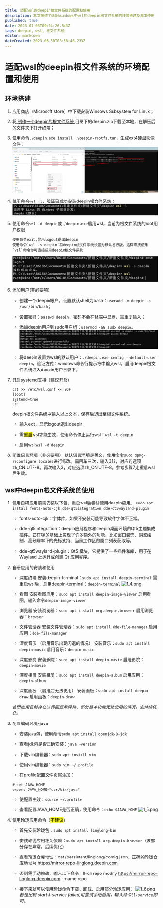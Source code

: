 ```yaml
---
title: 适配wsl的deepin根文件系统的配置和使用
description: 本文简述了适配windows中wsl的deepin根文件系统的环境搭建及基本使用
published: true
date: 2023-07-03T09:04:26.543Z
tags: deepin, wsl, 根文件系统
editor: markdown
dateCreated: 2023-06-30T08:58:46.233Z
---
```


# 适配wsl的deepin根文件系统的环境配置和使用

## 环境搭建

1. 应用商店（Microsoft store）中下载安装Windows Subsystem for Linux；

2. 将[ 制作一个deepin的根文件系统 ](https://github.com/deepin-community/deepin-rootfs)目录下的deepin.zip下载至本地，在解压后的文件夹下打开终端；

3. 使用命令`./deepin.exe install .\deepin-rootfs.tar`，生成ext4硬盘映像文件：
![0_0.jpg](/for_trans/wsl/0_0.jpg)

4. 使用命令`wsl -l`，验证已成功安装deepin根文件系统：
![1_1.png](/for_trans/wsl/1_1.png)

5. 使用命令`wsl -d deepin`或`./deepin.exe`启用wsl，当前为根文件系统的root用户权限
   
   ```
   使用命令exit,显示logout退出deepin
   使用命令`wsl -s deepin`将deepin根文件系统设置为默认发行版，这样直接使用`wsl`命令即可直接启用deepin根文件系统
   ```
   ![1_2.png](/for_trans/wsl/1_2.png)

6. 添加用户(非必要项)
   
   - 创建一个deepin帐户，设置默认shell为bash：`useradd -m deepin -s /usr/bin/bash`；
   
   - 设置密码：`passwd deepin`，密码不会在终端中显示，需重复输入；
   
   - 添加deepin用户到sudo用户组：`usermod -aG sudo deepin`。
    ![1_3.png](/for_trans/wsl/1_3.png)
   
   - 将deepin设置为wsl的默认用户：`./deepin.exe config --default-user deepin`，验证方式：windows命令行提示符中输入wsl，启用deepin根文件系统进入deepin用户目录下。

7. 开启systemd支持（建议开启）
   
   ```
   cat >> /etc/wsl.conf << EOF
   [boot]
   systemd=true
   EOF
   ```
   
   deepin根文件系统中输入以上文本，保存后退出至根文件系统。
   
   - 输入exit，显示logout退出deepin
   
   - 需<mark>重启</mark>wsl才能生效，使用命令停止运行wsl：`wsl -t deepin`
   
   - 启用wsl:`wsl -d deepin`

8. 配置语言环境（非必要项）
   默认语言环境是英文，使用命令`sudo dpkg-reconfigure locales`进行修改。需回车三次，输入312，对应的选项zh_CN.UTF-8。再次输入3，对应选项zh_CN.UTF-8。参考步骤7走重启wsl后生效。

## wsl中deepin根文件系统的使用

1. 使用自研应用前需安装以下包，重启wsl后尝试使用deepin应用。
   ```sudo apt install fonts-noto-cjk dde-qt5integration dde-qt5wayland-plugin```
   
   - fonts-noto-cjk：字体库，如果不安装可能导致软件字体不正常。
   
   - dde-qt5integration：deepin应用程序和deepin桌面环境的Qt5主题集成插件。它在Qt的基础上实现了许多额外的功能，比如窗口装饰、阴影绘制、高分辨率下的光标支持、当前工作区的窗口列表获取等。
   
   - dde-qt5wayland-plugin：Qt5 模块，它提供了一些插件和库，用于在 Wayland 上运行或创建 Qt 应用程序。

2. 自研应用的安装和使用
   
   - 深度终端
     安装deepin-terminal：`sudo apt install deepin-terminal`
     需重启wsl后，启用deepin-terminal：`deepin-terminal`
     ![1_4.png](/for_trans/wsl/1_4.png)
   
   - 看图
     安装看图应用：`sudo apt install deepin-image-viewer`
     启用看图，输入命令`deepin-image-viewer`
   
   - 浏览器
     安装浏览器：`sudo apt install org.deepin.browser`
     启用浏览器：`browser`
   
   - 文件管理器
     安装文件管理器：`sudo apt install dde-file-manager`
     启用应用：`dde-file-manager`
   
   - 深度音乐 （启用音乐出现闪退的情况）
     安装音乐：`sudo apt install deepin-music`
     启用音乐：`deepin-music`
   
   - 深度影院
     安装影院：`sudo apt install deepin-movie`
     启用影院：`deepin-movie` 
   
   - 深度相册
     安装相册：`sudo apt install deepin-album`
     启用应用：`deepin-album`
   
   - 深度画板 （启用后无法使用）
     安装画板：`sudo apt install deepin-draw`
     启用画板：`deepin-draw`
   
   *自研应用目前存在UI界面显示异常、部分基本功能无法使用的情况，会持续优化。*

3. 配置编码环境-java
   
   - 安装java包，使用命令`sudo apt install openjdk-8-jdk`
   
   - 查看jdk包是否正确安装：`java -version`
   
   - 下载vim编辑器：`sudo apt install vim`
   
   - 使用vim编辑器：`sudo vim ~/.profile`
   
   - 在profile配置文件页尾添加：
   
   ```
   # set JAVA_HOME
   export JAVA_HOME="usr/bin/java"
   ```
   
   - 使配置生效：`source ~/.profile`
   
   - 查看配置JAVA_HOME是否正确，使用命令：`echo $JAVA_HOME`
![1_5.png](/for_trans/wsl/1_5.png)

4. 使用玲珑应用命令（<mark>不建议</mark>）
   
   - 首先安装玲珑包：`sudo apt install linglong-bin`
   
   - 安装玲珑应用相关依赖：`sudo apt install org.deepin.browser`（该部分存在异常，后续优化）
   
   - 查看玲珑仓库地址：cat /persistent/linglong/config.json，正确的玲珑仓库地址为 https://mirror-repo-linglong.deepin.com
   
   - 否则需手动修改，输入以下命令：ll-cli repo modify https://mirror-repo-linglong.deepin.com --name repo
   
   - 接下来就可以使用玲珑命令下载、卸载、启用部分玲珑应用：
![1_6.png](/for_trans/wsl/1_6.png)
     *若是出现 start ll-service failed,可尝试手动启用，输入命令`ll-service`即可。*


